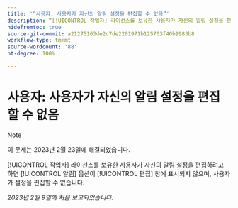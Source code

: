 ```yaml
---
title: '“사용자: 사용자가 자신의 알림 설정을 편집할 수 없음”'
description: “[!UICONTROL 작업자] 라이선스를 보유한 사용자가 자신의 알림 설정을 편집하려고 하면 [!UICONTROL 알림] 옵션이 [!UICONTROL 편집] 창에 표시되지 않으며, 사용자가 설정을 편집할 수 없습니다.”
hidefromtoc: true
source-git-commit: a21275163de2c7de2201971b125703f40b9983b8
workflow-type: tm+mt
source-wordcount: '88'
ht-degree: 100%

---
```



# 사용자: 사용자가 자신의 알림 설정을 편집할 수 없음

>[!NOTE]
>
>이 문제는 2023년 2월 23일에 해결되었습니다.

[!UICONTROL 작업자] 라이선스를 보유한 사용자가 자신의 알림 설정을 편집하려고 하면 [!UICONTROL 알림] 옵션이 [!UICONTROL 편집] 창에 표시되지 않으며, 사용자가 설정을 편집할 수 없습니다.

_2023년 2월 9일에 처음 보고되었습니다._

